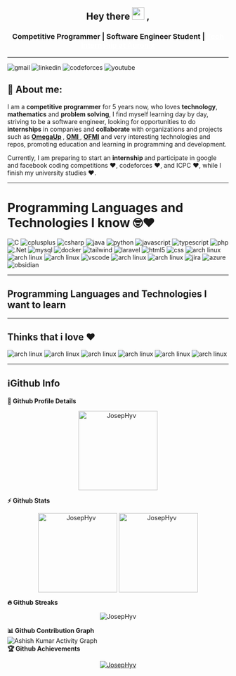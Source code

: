 <h2 align="center">
  Hey there <img src="https://media.giphy.com/media/hvRJCLFzcasrR4ia7z/giphy.gif" width="28"> ,
   <!-- I'm <a href="">Tony Robin</a>!  -->
</h2>


<div>
	<h3 align='center'> 
		Competitive Programmer | Software Engineer Student | <a href="https://www.auronix.com/" target="_blanc" style="color:white;"> Tech Internship at Auronix </a> 
	</h3>
</div>

---
<a><img alt="gmail" src="https://img.shields.io/badge/Gmail-D14836?style=for-the-badge&logo=gmail&logoColor=white"></a>
<a><img alt="linkedin" src="https://img.shields.io/badge/LinkedIn-0077B5?style=for-the-badge&logo=linkedin&logoColor=white"></a>
<a><img alt="codeforces" src="https://img.shields.io/badge/Codeforces-445f9d?style=for-the-badge&logo=Codeforces&logoColor=white"></a>
<a><img alt="youtube" src="https://img.shields.io/badge/youtube-D14836?style=for-the-badge&logo=youtube&logoColor=white"></a>

## 🧑 About me:


<p>
I am a <b>competitive programmer</b> for 5 years now, who loves <b>technology</b>, <b>mathematics</b> and <b>problem solving</b>, I find myself learning day by day, striving to be a software engineer, looking for opportunities to do <b>internships</b> in companies and <b>collaborate</b> with organizations and projects such as <b><a href="https://omegaup.com" title="Omegaup">OmegaUp</a> </b>, <b><a href="https://www.olimpiadadeinformatica.org.mx/OMI/OMI/Inicio.aspx" title="Olimpiada Mexicana de Informatica"> OMI </a></b>, <b><a href="https://ofmi.omegaup.com/" title="Olimpiada Femenil Mexicana de Informática"> OFMI</a></b> and very interesting technologies and repos, promoting education and learning in programming and development.

Currently, I am preparing to start an <b>internship </b> and participate in google and facebook coding competitions  ❤️, codeforces ❤️, and ICPC ❤️, while I finish my university studies ❤️.
</p>

---
<h1>Programming Languages and Technologies I know 🤓❤️</h1>
<a><img alt="C" src="https://img.shields.io/badge/C-00599C?style=for-the-badge&logo=c&logoColor=white"></a>
<a><img alt="cplusplus" src="https://img.shields.io/badge/C%2B%2B-00599C?style=for-the-badge&logo=c%2B%2B&logoColor=white"></a>
<a><img alt="csharp" src="https://img.shields.io/badge/C%23-239120?style=for-the-badge&logo=c-sharp&logoColor=white"></a>
<img alt="java" src="https://img.shields.io/badge/Java-ED8B00?style=for-the-badge&logo=openjdk&logoColor=white">
<img alt="python" src="https://img.shields.io/badge/Python-14354C?style=for-the-badge&logo=python&logoColor=white">
<img alt="javascript" src="https://img.shields.io/badge/JavaScript-F7DF1E?style=for-the-badge&logo=javascript&logoColor=black">
<img alt="typescript" src="https://img.shields.io/badge/TypeScript-007ACC?style=for-the-badge&logo=typescript&logoColor=white">
<img alt="php" src="https://img.shields.io/badge/PHP-777BB4?style=for-the-badge&logo=php&logoColor=white">
<img alt=".Net" src="https://img.shields.io/badge/.NET-5C2D91?style=for-the-badge&logo=.net&logoColor=white">
<img alt="mysql" src="https://img.shields.io/badge/MySQL-00000F?style=for-the-badge&logo=mysql&logoColor=white">
<img alt="docker" src="https://img.shields.io/badge/docker-blue?style=for-the-badge&logo=docker&logoColor=white">
<img alt="tailwind" src="https://img.shields.io/badge/Tailwind_CSS-38B2AC?style=for-the-badge&logo=tailwind-css&logoColor=white">
<img alt="laravel" src="https://img.shields.io/badge/Laravel-FF2D20?style=for-the-badge&logo=laravel&logoColor=white">
<img alt="html5" src="https://img.shields.io/badge/HTML5-E34F26?style=for-the-badge&logo=html5&logoColor=white">
<img alt="css" src="https://img.shields.io/badge/CSS3-1572B6?style=for-the-badge&logo=css3&logoColor=white">
<img alt="arch linux" src="https://img.shields.io/badge/GIT-E44C30?style=for-the-badge&logo=git&logoColor=white">
<img alt="arch linux" src="https://img.shields.io/badge/GNU%20Bash-4EAA25?style=for-the-badge&logo=GNU%20Bash&logoColor=white">
<img alt="arch linux" src="https://img.shields.io/badge/sublime_text-%23575757.svg?&style=for-the-badge&logo=sublime-text&logoColor=important">
<img alt="vscode" src="https://img.shields.io/badge/vscode-0078d7?style=for-the-badge&logo=visualstudiocode&logoColor=white">
<img alt="arch linux" src="https://img.shields.io/badge/VIM-%2311AB00.svg?&style=for-the-badge&logo=vim&logoColor=white">
<img alt="arch linux" src="https://img.shields.io/badge/Arch_Linux-1793D1?style=for-the-badge&logo=arch-linux&logoColor=white">
<img alt="jira" src="https://img.shields.io/badge/Jira-0052CC?style=for-the-badge&logo=Jira&logoColor=white">
<img alt="azure" src="https://img.shields.io/badge/azure-007fff?style=for-the-badge&logo=microsoftazure&logoColor=white">
<img alt="obsidian" src="https://img.shields.io/badge/obsidian-3d354b?style=for-the-badge&logo=obsidian&logoColor=white">

---

<h2>Programming Languages and Technologies I want to learn</h2>

--- 

<h2>Thinks that i love ❤️ </h2>

<img alt="arch linux" src="https://img.shields.io/badge/Arch_Linux-1793D1?style=for-the-badge&logo=arch-linux&logoColor=white">
<img alt="arch linux" src="https://img.shields.io/badge/Gentoo-54487A?style=for-the-badge&logo=gentoo&logoColor=white">
<img alt="arch linux" src="https://img.shields.io/badge/Linux-FCC624?style=for-the-badge&logo=linux&logoColor=black">
<img alt="arch linux" src="https://img.shields.io/badge/Codeforces-445f9d?style=for-the-badge&logo=Codeforces&logoColor=white">
<img alt="arch linux" src="https://img.shields.io/badge/Codechef-%23B92B27.svg?&style=for-the-badge&logo=Codechef&logoColor=white">
<img alt="arch linux" src="https://img.shields.io/badge/Arch_Linux-1793D1?style=for-the-badge&logo=arch-linux&logoColor=white">


---

<h2>ℹGithub Info</h2>
	
  <summary><b>🔎 Github Profile Details</b></summary>
<p align="center"><img height="180em" src="https://github-profile-summary-cards.vercel.app/api/cards/profile-details?username=JosepHyv&theme=github_dark" alt="JosepHyv" align = "center"/></p>

  <summary><b>⚡ Github Stats</b></summary>
<p align="center"><img height="180em" src="https://github-readme-stats.vercel.app/api?username=JosepHyv&hide_border=true&count_private=true&show_icons=true&theme=radical" alt="JosepHyv" align = "center"/>
<img height="180em" src="https://github-readme-stats.vercel.app/api/top-langs?username=JosepHyv&show_icons=true&locale=en&layout=compact&hide_border=true&theme=radical" alt="JosepHyv" align = "center"/></p>

 <summary><b>🔥 Github Streaks</b></summary>
<p align="center"><img src="https://github-readme-streak-stats.herokuapp.com/?user=JosepHyv&theme=black-ice&hide_border=true&stroke=0000&background=0D1117&ring=e05397&fire=e05397&currStreakLabel=e05397" alt="JosepHyv" /></p>

<summary><b>📊 Github Contribution Graph</b></summary>
<img align="center" alt="Ashish Kumar Activity Graph" src="https://github-readme-activity-graph.cyclic.app/graph?username=JosepHyv&custom_title=Josephy%20Graph&theme=github-compact"/>
<!-- </details>
<details>    -->
 <summary><b>🏆 Github Achievements</b></summary>
<p align="center"> <a href="https://github.com/JosepHyv"><img src="https://github-profile-trophy.vercel.app/?username=JosepHyv&margin-w=5&theme=radical" alt="JosepHyv" /></a> </p>

<br>

